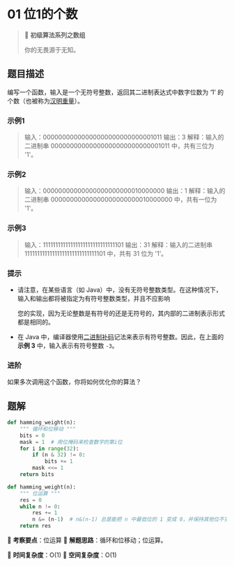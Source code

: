 # 01 位1的个数

> 🌈 **初级算法系列之数组**
>
> 你的无畏源于无知。

## 题目描述

编写一个函数，输入是一个无符号整数，返回其二进制表达式中数字位数为 ‘1’ 的个数（也被称为[汉明重量](https://baike.baidu.com/item/汉明重量)）。

### 示例1

> 输入：00000000000000000000000000001011
> 输出：3
> 解释：输入的二进制串 00000000000000000000000000001011 中，共有三位为 '1'。

### 示例2

> 输入：00000000000000000000000010000000
> 输出：1
> 解释：输入的二进制串 00000000000000000000000010000000 中，共有一位为 '1'。

### 示例3

> 输入：11111111111111111111111111111101
> 输出：31
> 解释：输入的二进制串 11111111111111111111111111111101 中，共有 31 位为 '1'。

### 提示

- 请注意，在某些语言（如 Java）中，没有无符号整数类型。在这种情况下，输入和输出都将被指定为有符号整数类型，并且不应影响

  您的实现，因为无论整数是有符号的还是无符号的，其内部的二进制表示形式都是相同的。

- 在 Java 中，编译器使用[二进制补码](https://baike.baidu.com/item/二进制补码/5295284)记法来表示有符号整数。因此，在上面的 **示例 3** 中，输入表示有符号整数 `-3`。

### 进阶

如果多次调用这个函数，你将如何优化你的算法？

## 题解

```python
def hamming_weight(n):
    """ 循环和位移动 """
    bits = 0
    mask = 1  # 用位掩码来检查数字的第i位
    for i in range(32):
        if (n & 32) != 0:
            bits += 1
        mask <<= 1
    return bits
```

```python
def hamming_weight(n):
    """ 位运算 """
    res = 0
    while n != 0:
        res += 1
        n &= (n-1)  # n&(n-1) 总是能把 n 中最低位的 1 变成 0，并保持其他位不变
    return res
```

🍥 **考察要点**：位运算
🍬 **解题思路**：循环和位移动；位运算。

🍉 **时间复杂度**：O(1)
🍭 **空间复杂度**：O(1)
